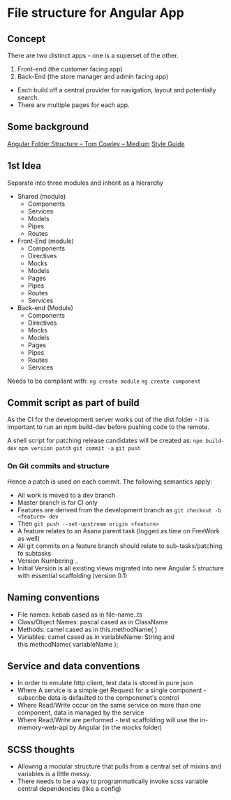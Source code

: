 # File structure for Angular App
## Concept
There are two distinct apps - one is a superset of the other.

1. Front-end (the customer facing app)
2. Back-End (the store manager and admin facing app)

* Each build off a central provider for navigation, layout and potentially search.
* There are multiple pages for each app.

## Some background 
[Angular Folder Structure – Tom Cowley – Medium](https://medium.com/@motcowley/angular-folder-structure-d1809be95542)
[Style Guide](https://angular.io/guide/styleguide#!#application-structure-and-angular-modules)

## 1st Idea
Separate into three modules and inherit as a hierarchy
* Shared (module)
	* Components
	* Services
	* Models
	* Pipes
	* Routes
* Front-End (module)
	* Components
	* Directives
	* Mocks
	* Models
	* Pages
	* Pipes
	* Routes
	* Services
* Back-end (Module)
	* Components
	* Directives
	* Mocks
	* Models
	* Pages
	* Pipes
	* Routes
	* Services

Needs to be compliant with:
`ng create module` 
`ng create component`

## Commit script as part of build
As the CI for the development server works out of the dist folder - it is important to run an npm build-dev before pushing code to the remote.

A shell script for patching release candidates will be created as:
`npm build-dev`
`npm version patch`
`git commit -a`
`git push`

### On Git commits and structure
Hence a patch is used on each commit. The following semantics apply:

* All work is moved to a dev branch
* Master branch is for CI only
* Features are derived from the development branch as `git checkout -b <feature> dev`
* Then `git push --set-upstream origin <feature>`
* A feature relates to an Asana parent task (logged as time on FreeWork as well)
* All git commits on a feature branch should relate to sub-tasks/patching fo subtasks
* Version Numbering <MilestoneRelease>.<MasterRelease>.<MasterPatch>
* Initial Version is all existing views migrated into new Angular 5 structure with essential scaffolding (version 0.1)

## Naming conventions
* File names: kebab cased as in file-name.<type>.ts
* Class/Object Names: pascal cased as in ClassName
* Methods: camel cased as in this.methodName( )
* Variables: camel cased as in variableName: String and this.methodName( variableName );


## Service and data conventions
* In order to emulate http client, test data is stored in pure json
* Where A service is a simple get Request for a single component - subscribe data is defaulted to the componenet's control
* Where Read/Write occur on the same service on more than one component, data is managed by the service
* Where Read/Write are performed - test scaffolding will use the in-memory-web-api by Angular (in the mocks folder)


## SCSS thoughts
* Allowing a modular structure that pulls from a central set of mixins and variables is a little messy.
* There needs to be a way to programmatically invoke scss variable central dependencies (like a config)
